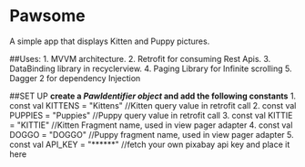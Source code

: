 # Pawsome
A simple app that displays Kitten and Puppy pictures.

##Uses:
    1. MVVM architecture.
    2. Retrofit for consuming Rest Apis.
    3. DataBinding library in recyclerview.
    4. Paging Library for Infinite scrolling
    5. Dagger 2 for dependency Injection


##SET UP
**create a _PawIdentifier object_ and add the following constants**
    1. const val KITTENS = "Kittens" //Kitten query value in retrofit call
    2. const val PUPPIES = "Puppies" //Puppy query value in retrofit call
    3. const val KITTIE = "KITTIE" //Kitten Fragment name, used in view pager adapter
    4. const val DOGGO = "DOGGO" //Puppy fragment name, used in view pager adapter
    5. const val API_KEY = "******" //fetch your own pixabay api key and place it here